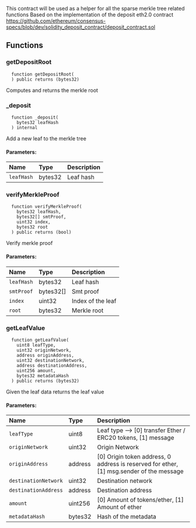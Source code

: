 This contract will be used as a helper for all the sparse merkle tree related functions
Based on the implementation of the deposit eth2.0 contract https://github.com/ethereum/consensus-specs/blob/dev/solidity_deposit_contract/deposit_contract.sol


## Functions
### getDepositRoot
```solidity
  function getDepositRoot(
  ) public returns (bytes32)
```
Computes and returns the merkle root



### _deposit
```solidity
  function _deposit(
    bytes32 leafHash
  ) internal
```
Add a new leaf to the merkle tree


#### Parameters:
| Name | Type | Description                                                          |
| :--- | :--- | :------------------------------------------------------------------- |
|`leafHash` | bytes32 | Leaf hash

### verifyMerkleProof
```solidity
  function verifyMerkleProof(
    bytes32 leafHash,
    bytes32[] smtProof,
    uint32 index,
    bytes32 root
  ) public returns (bool)
```
Verify merkle proof


#### Parameters:
| Name | Type | Description                                                          |
| :--- | :--- | :------------------------------------------------------------------- |
|`leafHash` | bytes32 | Leaf hash
|`smtProof` | bytes32[] | Smt proof
|`index` | uint32 | Index of the leaf
|`root` | bytes32 | Merkle root

### getLeafValue
```solidity
  function getLeafValue(
    uint8 leafType,
    uint32 originNetwork,
    address originAddress,
    uint32 destinationNetwork,
    address destinationAddress,
    uint256 amount,
    bytes32 metadataHash
  ) public returns (bytes32)
```
Given the leaf data returns the leaf value


#### Parameters:
| Name | Type | Description                                                          |
| :--- | :--- | :------------------------------------------------------------------- |
|`leafType` | uint8 | Leaf type -->  [0] transfer Ether / ERC20 tokens, [1] message
|`originNetwork` | uint32 | Origin Network
|`originAddress` | address | [0] Origin token address, 0 address is reserved for ether, [1] msg.sender of the message
|`destinationNetwork` | uint32 | Destination network
|`destinationAddress` | address | Destination address
|`amount` | uint256 | [0] Amount of tokens/ether, [1] Amount of ether
|`metadataHash` | bytes32 | Hash of the metadata

